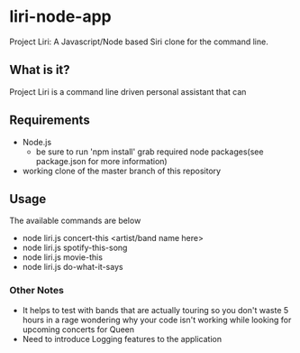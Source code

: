 # liri-node-app
Project Liri: A Javascript/Node based Siri clone for the command line.
## What is it?
Project Liri is a command line driven personal assistant that can 
## Requirements
* Node.js
    * be sure to run 'npm install' grab required node packages(see package.json for more information)
* working clone of the master branch of this repository
## Usage
The available commands are below
* node liri.js concert-this <artist/band name here>
* node liri.js spotify-this-song <song name here>
* node liri.js movie-this <movie name here>
* node liri.js do-what-it-says
### Other Notes
* It helps to test with bands that are actually touring so you don't waste 5 hours in a rage wondering why your code isn't working while looking for upcoming concerts for Queen
* Need to introduce Logging features to the application